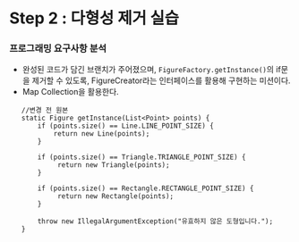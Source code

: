 # Step 2 : 다형성 제거 실습
### 프로그래밍 요구사항 분석
* 완성된 코드가 담긴 브랜치가 주어졌으며, ```FigureFactory.getInstance()```의 if문을 제거할 수 있도록, FigureCreator라는 인터페이스를 활용해 구현하는 미션이다.
* Map Collection을 활용한다.
```
   //변경 전 원본
   static Figure getInstance(List<Point> points) {
       if (points.size() == Line.LINE_POINT_SIZE) {
           return new Line(points);
       }

       if (points.size() == Triangle.TRIANGLE_POINT_SIZE) {
            return new Triangle(points);
       }

       if (points.size() == Rectangle.RECTANGLE_POINT_SIZE) {
            return new Rectangle(points);
       }

       throw new IllegalArgumentException("유효하지 않은 도형입니다.");
   }
```